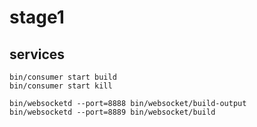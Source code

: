 stage1
======

services
--------

    bin/consumer start build
    bin/consumer start kill

    bin/websocketd --port=8888 bin/websocket/build-output
    bin/websocketd --port=8889 bin/websocket/build